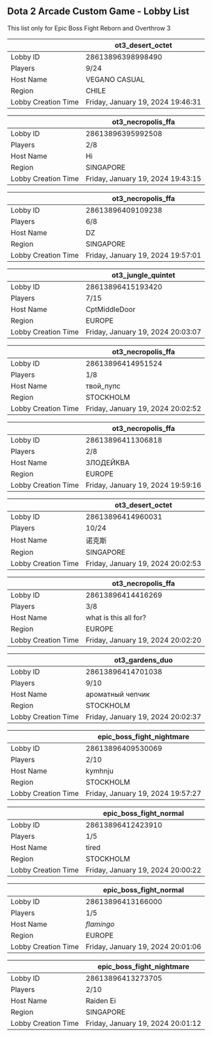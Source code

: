 ## Dota 2 Arcade Custom Game - Lobby List

This list only for Epic Boss Fight Reborn and Overthrow 3

|  | ot3_desert_octet |
| ------ | ------ |
| Lobby ID | 28613896398998490 |
| Players | 9/24 |
| Host Name | VEGANO CASUAL |
| Region | CHILE |
| Lobby Creation Time | Friday, January 19, 2024 19:46:31 |


|  | ot3_necropolis_ffa |
| ------ | ------ |
| Lobby ID | 28613896395992508 |
| Players | 2/8 |
| Host Name | Hi |
| Region | SINGAPORE |
| Lobby Creation Time | Friday, January 19, 2024 19:43:15 |


|  | ot3_necropolis_ffa |
| ------ | ------ |
| Lobby ID | 28613896409109238 |
| Players | 6/8 |
| Host Name | DZ |
| Region | SINGAPORE |
| Lobby Creation Time | Friday, January 19, 2024 19:57:01 |


|  | ot3_jungle_quintet |
| ------ | ------ |
| Lobby ID | 28613896415193420 |
| Players | 7/15 |
| Host Name | CptMiddleDoor |
| Region | EUROPE |
| Lobby Creation Time | Friday, January 19, 2024 20:03:07 |


|  | ot3_necropolis_ffa |
| ------ | ------ |
| Lobby ID | 28613896414951524 |
| Players | 1/8 |
| Host Name | твой_пупс |
| Region | STOCKHOLM |
| Lobby Creation Time | Friday, January 19, 2024 20:02:52 |


|  | ot3_necropolis_ffa |
| ------ | ------ |
| Lobby ID | 28613896411306818 |
| Players | 2/8 |
| Host Name | ЗЛОДЕЙКВА |
| Region | EUROPE |
| Lobby Creation Time | Friday, January 19, 2024 19:59:16 |


|  | ot3_desert_octet |
| ------ | ------ |
| Lobby ID | 28613896414960031 |
| Players | 10/24 |
| Host Name | 诺克斯 |
| Region | SINGAPORE |
| Lobby Creation Time | Friday, January 19, 2024 20:02:53 |


|  | ot3_necropolis_ffa |
| ------ | ------ |
| Lobby ID | 28613896414416269 |
| Players | 3/8 |
| Host Name | what is this all for? |
| Region | EUROPE |
| Lobby Creation Time | Friday, January 19, 2024 20:02:20 |


|  | ot3_gardens_duo |
| ------ | ------ |
| Lobby ID | 28613896414701038 |
| Players | 9/10 |
| Host Name | ароматный чепчик |
| Region | STOCKHOLM |
| Lobby Creation Time | Friday, January 19, 2024 20:02:37 |


|  | epic_boss_fight_nightmare |
| ------ | ------ |
| Lobby ID | 28613896409530069 |
| Players | 2/10 |
| Host Name | kymhnju |
| Region | STOCKHOLM |
| Lobby Creation Time | Friday, January 19, 2024 19:57:27 |


|  | epic_boss_fight_normal |
| ------ | ------ |
| Lobby ID | 28613896412423910 |
| Players | 1/5 |
| Host Name | tired |
| Region | STOCKHOLM |
| Lobby Creation Time | Friday, January 19, 2024 20:00:22 |


|  | epic_boss_fight_normal |
| ------ | ------ |
| Lobby ID | 28613896413166000 |
| Players | 1/5 |
| Host Name | _flamingo_ |
| Region | EUROPE |
| Lobby Creation Time | Friday, January 19, 2024 20:01:06 |


|  | epic_boss_fight_nightmare |
| ------ | ------ |
| Lobby ID | 28613896413273705 |
| Players | 2/10 |
| Host Name | Raiden Ei |
| Region | SINGAPORE |
| Lobby Creation Time | Friday, January 19, 2024 20:01:12 |


